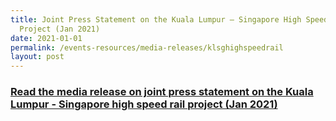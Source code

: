 ```yaml
---
title: Joint Press Statement on the Kuala Lumpur – Singapore High Speed Rail
  Project (Jan 2021)
date: 2021-01-01
permalink: /events-resources/media-releases/klsghighspeedrail
layout: post
---
```

<h3 style="color:#124596; font-weight:bold;"><a href="https://www.pmo.gov.sg/Newsroom/Joint-Press-Statement-on-the-Kuala-Lumpur-Singapore-High-Speed-Rail-Project">Read the media release on joint press statement on the Kuala Lumpur - Singapore high speed rail project (Jan 2021)</a></h3>